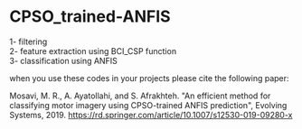 # CPSO_trained-ANFIS
1- filtering                                                                                                                                                   
2- feature extraction using BCI_CSP function                                                                                                         
3- classification using ANFIS

when you use these codes in your projects please cite the following paper:

Mosavi, M. R., A. Ayatollahi, and S. Afrakhteh. "An efficient method for classifying motor imagery using CPSO-trained ANFIS prediction", Evolving Systems, 2019.
https://rd.springer.com/article/10.1007/s12530-019-09280-x 
